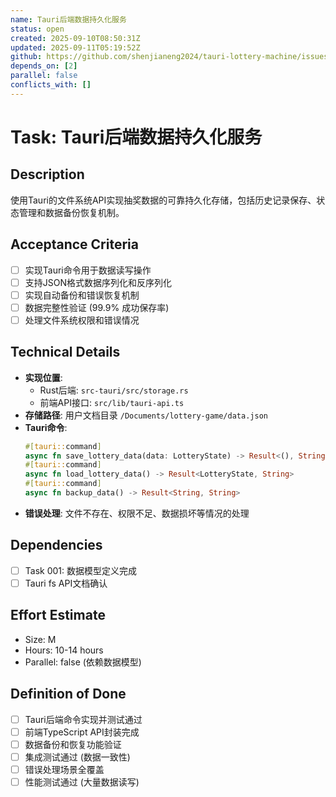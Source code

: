 ```yaml
---
name: Tauri后端数据持久化服务
status: open
created: 2025-09-10T08:50:31Z
updated: 2025-09-11T05:19:52Z
github: https://github.com/shenjianeng2024/tauri-lottery-machine/issues/3
depends_on: [2]
parallel: false
conflicts_with: []
---
```


# Task: Tauri后端数据持久化服务

## Description
使用Tauri的文件系统API实现抽奖数据的可靠持久化存储，包括历史记录保存、状态管理和数据备份恢复机制。

## Acceptance Criteria
- [ ] 实现Tauri命令用于数据读写操作
- [ ] 支持JSON格式数据序列化和反序列化
- [ ] 实现自动备份和错误恢复机制
- [ ] 数据完整性验证 (99.9% 成功保存率)
- [ ] 处理文件系统权限和错误情况

## Technical Details
- **实现位置**:
  - Rust后端: `src-tauri/src/storage.rs`
  - 前端API接口: `src/lib/tauri-api.ts`
- **存储路径**: 用户文档目录 `/Documents/lottery-game/data.json`
- **Tauri命令**:
  ```rust
  #[tauri::command]
  async fn save_lottery_data(data: LotteryState) -> Result<(), String>
  #[tauri::command] 
  async fn load_lottery_data() -> Result<LotteryState, String>
  #[tauri::command]
  async fn backup_data() -> Result<String, String>
  ```
- **错误处理**: 文件不存在、权限不足、数据损坏等情况的处理

## Dependencies
- [ ] Task 001: 数据模型定义完成
- [ ] Tauri fs API文档确认

## Effort Estimate
- Size: M
- Hours: 10-14 hours
- Parallel: false (依赖数据模型)

## Definition of Done
- [ ] Tauri后端命令实现并测试通过
- [ ] 前端TypeScript API封装完成
- [ ] 数据备份和恢复功能验证
- [ ] 集成测试通过 (数据一致性)
- [ ] 错误处理场景全覆盖
- [ ] 性能测试通过 (大量数据读写)
